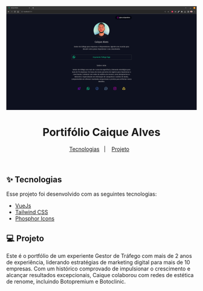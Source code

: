 <img src="https://github.com/tiagoliveira555/portfolio-caique/blob/main/public/logo-github.png" alt="Logo">

<h1 align="center">Portifólio Caique Alves</h1>

<p align="center">
  <a href="#-tecnologias">Tecnologias</a>&nbsp;&nbsp;&nbsp;|&nbsp;&nbsp;&nbsp;
  <a href="#-projeto">Projeto</a>&nbsp;&nbsp;&nbsp;
</p>

<br>

## ✨ Tecnologias

Esse projeto foi desenvolvido com as seguintes tecnologias:

- [VueJs](https://vuejs.org/)
- [Tailwind CSS](https://tailwindcss.com/)
- [Phosphor Icons](https://phosphoricons.com/)

## 💻 Projeto

Este é o portfólio de um experiente Gestor de Tráfego com mais de 2 anos de experiência, liderando estratégias de marketing digital para mais de 10 empresas. Com um histórico comprovado de impulsionar o crescimento e alcançar resultados excepcionais, Caique colaborou com redes de estética de renome, incluindo Botopremium e Botoclinic.
